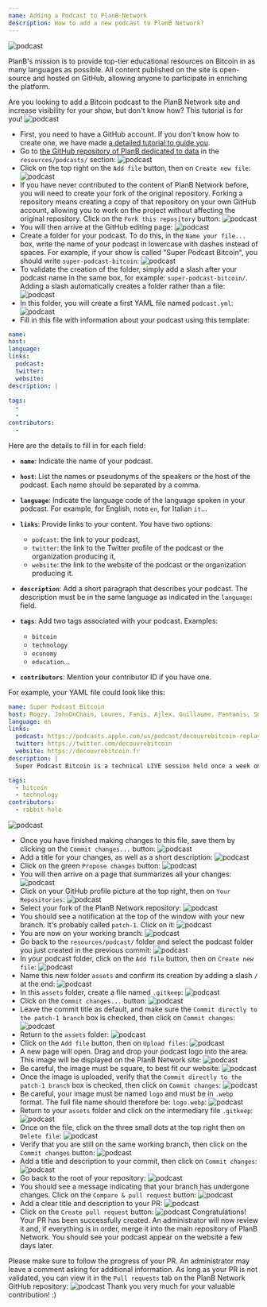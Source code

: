 ```yaml
---
name: Adding a Podcast to PlanB Network
description: How to add a new podcast to PlanB Network?
---
```

![podcast](assets/cover.webp)

PlanB's mission is to provide top-tier educational resources on Bitcoin in as many languages as possible. All content published on the site is open-source and hosted on GitHub, allowing anyone to participate in enriching the platform.

Are you looking to add a Bitcoin podcast to the PlanB Network site and increase visibility for your show, but don't know how? This tutorial is for you!
![podcast](assets/01.webp)
- First, you need to have a GitHub account. If you don't know how to create one, we have made [a detailed tutorial to guide you](https://planb.network/tutorials/others/create-github-account).
- Go to [the GitHub repository of PlanB dedicated to data](https://github.com/PlanB-Network/bitcoin-educational-content/tree/dev/resources/podcasts) in the `resources/podcasts/` section:
![podcast](assets/02.webp)
- Click on the top right on the `Add file` button, then on `Create new file`:
![podcast](assets/03.webp)
- If you have never contributed to the content of PlanB Network before, you will need to create your fork of the original repository. Forking a repository means creating a copy of that repository on your own GitHub account, allowing you to work on the project without affecting the original repository. Click on the `Fork this repository` button:
![podcast](assets/04.webp)
- You will then arrive at the GitHub editing page:
![podcast](assets/05.webp)
- Create a folder for your podcast. To do this, in the `Name your file...` box, write the name of your podcast in lowercase with dashes instead of spaces. For example, if your show is called "Super Podcast Bitcoin", you should write `super-podcast-bitcoin`:
![podcast](assets/06.webp)
- To validate the creation of the folder, simply add a slash after your podcast name in the same box, for example: `super-podcast-bitcoin/`. Adding a slash automatically creates a folder rather than a file:
![podcast](assets/07.webp)
- In this folder, you will create a first YAML file named `podcast.yml`:
![podcast](assets/08.webp)
- Fill in this file with information about your podcast using this template:

```yaml
name: 
host: 
language: 
links:
  podcast: 
  twitter: 
  website: 
description: |
  
tags:
  - 
  - 
contributors:
  - 
```

Here are the details to fill in for each field:

- **`name`**: Indicate the name of your podcast.
- **`host`**: List the names or pseudonyms of the speakers or the host of the podcast. Each name should be separated by a comma.
- **`language`**: Indicate the language code of the language spoken in your podcast. For example, for English, note `en`, for Italian `it`...

- **`links`**: Provide links to your content. You have two options:
	- `podcast`: the link to your podcast,
	- `twitter`: the link to the Twitter profile of the podcast or the organization producing it,
	- `website`: the link to the website of the podcast or the organization producing it.

- **`description`**: Add a short paragraph that describes your podcast. The description must be in the same language as indicated in the `language:` field.

- **`tags`**: Add two tags associated with your podcast. Examples:
    - `bitcoin`
    - `technology`
    - `economy`
    - `education`...

- **`contributors`**: Mention your contributor ID if you have one.

For example, your YAML file could look like this:

```yaml
name: Super Podcast Bitcoin
host: Rogzy, JohnOnChain, Lounes, Fanis, Ajlex, Guillaume, Pantamis, Sosthene, Loic
language: en
links:
  podcast: https://podcasts.apple.com/us/podcast/decouvrebitcoin-replay/id1693844092
  twitter: https://twitter.com/decouvrebitcoin
  website: https://decouvrebitcoin.fr
description: |
  Super Podcast Bitcoin is a technical LIVE session held once a week on Twitter to delve deep into the Bitcoin protocol, layer two solutions, and all things that blow minds. Our hosts Lounes, Pantamis, Loïc, and Sosthene will answer your questions and offer the most technical show on Bitcoin in the world.

tags:
  - bitcoin
  - technology
contributors:
  - rabbit-hole
```

![podcast](assets/09.webp)

- Once you have finished making changes to this file, save them by clicking on the `Commit changes...` button:
![podcast](assets/10.webp)
- Add a title for your changes, as well as a short description:
![podcast](assets/11.webp)
- Click on the green `Propose changes` button:
![podcast](assets/12.webp)
- You will then arrive on a page that summarizes all your changes:
![podcast](assets/13.webp)
- Click on your GitHub profile picture at the top right, then on `Your Repositories`:
![podcast](assets/14.webp)
- Select your fork of the PlanB Network repository:
![podcast](assets/15.webp)
- You should see a notification at the top of the window with your new branch. It's probably called `patch-1`. Click on it:
![podcast](assets/16.webp)
- You are now on your working branch:
![podcast](assets/17.webp)
- Go back to the `resources/podcast/` folder and select the podcast folder you just created in the previous commit: ![podcast](assets/18.webp)
- In your podcast folder, click on the `Add file` button, then on `Create new file`:
![podcast](assets/19.webp)
- Name this new folder `assets` and confirm its creation by adding a slash `/` at the end:
![podcast](assets/20.webp)
- In this `assets` folder, create a file named `.gitkeep`:
![podcast](assets/21.webp)
- Click on the `Commit changes...` button:
![podcast](assets/22.webp)
- Leave the commit title as default, and make sure the `Commit directly to the patch-1 branch` box is checked, then click on `Commit changes`:
![podcast](assets/23.webp)
- Return to the `assets` folder:
![podcast](assets/24.webp)
- Click on the `Add file` button, then on `Upload files`:
![podcast](assets/25.webp)
- A new page will open. Drag and drop your podcast logo into the area. This image will be displayed on the PlanB Network site:
![podcast](assets/26.webp)
- Be careful, the image must be square, to best fit our website:
![podcast](assets/27.webp)
- Once the image is uploaded, verify that the `Commit directly to the patch-1 branch` box is checked, then click on `Commit changes`:
![podcast](assets/28.webp)
- Be careful, your image must be named `logo` and must be in `.webp` format. The full file name should therefore be: `logo.webp`:
![podcast](assets/29.webp)
- Return to your `assets` folder and click on the intermediary file `.gitkeep`:
![podcast](assets/30.webp)
- Once on the file, click on the three small dots at the top right then on `Delete file`:
![podcast](assets/31.webp)
- Verify that you are still on the same working branch, then click on the `Commit changes` button:
![podcast](assets/32.webp)
- Add a title and description to your commit, then click on `Commit changes`:
![podcast](assets/33.webp)
- Go back to the root of your repository:
![podcast](assets/34.webp)
- You should see a message indicating that your branch has undergone changes. Click on the `Compare & pull request` button:
![podcast](assets/35.webp)
- Add a clear title and description to your PR:
![podcast](assets/36.webp)
- Click on the `Create pull request` button:
![podcast](assets/37.webp)
Congratulations! Your PR has been successfully created. An administrator will now review it and, if everything is in order, merge it into the main repository of PlanB Network. You should see your podcast appear on the website a few days later.

Please make sure to follow the progress of your PR. An administrator may leave a comment asking for additional information. As long as your PR is not validated, you can view it in the `Pull requests` tab on the PlanB Network GitHub repository:
![podcast](assets/38.webp)
Thank you very much for your valuable contribution! :)